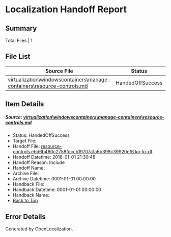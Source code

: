 # <a name='report-top'></a> Localization Handoff Report

## Summary
 Total Files | 1

## File List
 Source File | Status | Details 
 ----------- | ------ | ------- 
 [virtualization\windowscontainers\manage-containers\resource-controls.md](https://github.com/Microsoft/Virtualization-Documentation-Private/blob/a072513214b0dabb9dba20ce43ea52aaf7806c5f/virtualization/windowscontainers/manage-containers/resource-controls.md) | HandedOffSuccess | [Details](#d3eb7e2b751468953a152e8c723551fb3e1d12dd371)

## Item Details
##### <a name='d3eb7e2b751468953a152e8c723551fb3e1d12dd371'></a> Source: [virtualization\windowscontainers\manage-containers\resource-controls.md](https://github.com/Microsoft/Virtualization-Documentation-Private/blob/a072513214b0dabb9dba20ce43ea52aaf7806c5f/virtualization/windowscontainers/manage-containers/resource-controls.md)
* Status: HandedOffSuccess
* Target File: 
* Handoff File: [resource-controls.ebd6b460c2758fdccb19707a1a6b398c39920ef6.ko-kr.xlf](https://github.com/MicrosoftDocs/Virtualization-Documentation-Private.handoff/blob/fa2bf4a06cb711cd2ca4c369046829d1dcfff174/ol-handoff/MicrosoftDocs/Virtualization-Documentation-Private.ko-kr/live/resource-controls.ebd6b460c2758fdccb19707a1a6b398c39920ef6.ko-kr.xlf)
* Handoff Datetime: 2018-01-01 21:30:48
* Handoff Reason: Include
* Handoff Name: 
* Archive File: 
* Archive Datetime: 0001-01-01 00:00:00
* Handback File: 
* Handback Datetime: 0001-01-01 00:00:00
* Handback Name: 
* [Back to Top](#report-top)


## Error Details

Generated by OpenLocalization.
